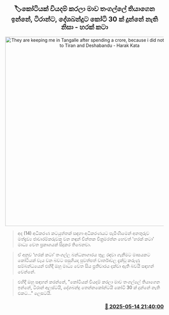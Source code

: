 <p align='center'><b><h2 align='center' title='They are keeping me in Tangalle after spending a crore, because i did not give 30 crore to Tiran and Deshabandu - Harak Kata'>🏷කෝටියක් වියදම් කරලා මාව තංගල්ලේ තියාගෙන ඉන්නේ, ටිරාන්ට, දේශබන්දුට කෝටි 30 ක් දුන්නේ නැති නිසා - හරක් කටා</h2></b></p>
<p align='center'><img src='https://helakuru.sgp1.cdn.digitaloceanspaces.com/esana/images/lib/harakkata-media.jpg' width='600' alt='They are keeping me in Tangalle after spending a crore, because i did not give 30 crore to Tiran and Deshabandu - Harak Kata'></p>

> අද (14) අධිකරණ කටයුත්තක් සඳහා අධිකරණයට පැමිණීමෙන් අනතුරුව මත්ද්‍රව්‍ය ජාවාරම්කරුවකු වන නඳුන් චින්තක වික්‍රමරත්න හෙවත් 'හරක් කටා' මාධ්‍ය වෙත ප්‍රකාශයක් සිදුකර තිබෙනවා.

> ඒ අනුව ‘හරක් කටා’ තංගල්ල බන්ධනාගාරය තුළ රඳවා ගැනීමට මාසයකට කෝටියක් වැය වන බවට පසුගියදා පුවත්පත් වාර්තාවල දැක්වූ කරුණු සම්බන්ධයෙන් එහිදී ඔහු මාධ්‍ය වෙත සිය ප්‍රතිචාරය දක්වා ඇති බවයි සඳහන් වෙන්නේ.

> එහිදී ඔහු සඳහන් කරන්නේ, "කෝටියක් වියදම් කරලා මාව තංගල්ලේ තියාගෙන ඉන්නේ, ටිරාන් අලස්ටයි, දේශබන්දු තෙන්නකෝන්ටයි කෝටි 30 ක් දුන්නේ නැති එකට…" ලෙසටයි.



<h3 align='right'><a href='https://www.helakuru.lk/esana/p/110078/'>📅 2025-05-14 21:40:00</a></h3>
